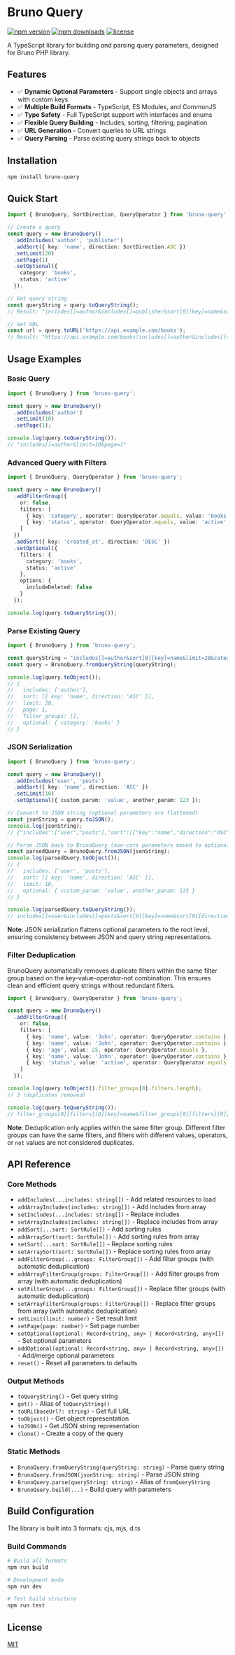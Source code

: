 # Bruno Query

[![npm version](https://img.shields.io/npm/v/bruno-query.svg)](https://www.npmjs.com/package/bruno-query)
[![npm downloads](https://img.shields.io/npm/d18m/bruno-query.svg)](https://www.npmjs.com/package/bruno-query)
[![license](https://img.shields.io/github/license/tranquangkhuong/ts-bruno-query.svg)](LICENSE)

A TypeScript library for building and parsing query parameters, designed for Bruno PHP library.

## Features

- ✅ **Dynamic Optional Parameters** - Support single objects and arrays with custom keys
- ✅ **Multiple Build Formats** - TypeScript, ES Modules, and CommonJS
- ✅ **Type Safety** - Full TypeScript support with interfaces and enums
- ✅ **Flexible Query Building** - Includes, sorting, filtering, pagination
- ✅ **URL Generation** - Convert queries to URL strings
- ✅ **Query Parsing** - Parse existing query strings back to objects

## Installation

```bash
npm install bruno-query
```

## Quick Start

```typescript
import { BrunoQuery, SortDirection, QueryOperator } from 'bruno-query';

// Create a query
const query = new BrunoQuery()
  .addIncludes('author', 'publisher')
  .addSort({ key: 'name', direction: SortDirection.ASC })
  .setLimit(20)
  .setPage(1)
  .setOptional({
    category: 'books',
    status: 'active'
  });

// Get query string
const queryString = query.toQueryString();
// Result: "includes[]=author&includes[]=publisher&sort[0][key]=name&sort[0][direction]=ASC&limit=20&page=1&category=books&status=active"

// Get URL
const url = query.toURL('https://api.example.com/books');
// Result: "https://api.example.com/books?includes[]=author&includes[]=publisher&sort[0][key]=name&sort[0][direction]=ASC&limit=20&page=1&category=books&status=active"
```

## Usage Examples

### Basic Query

```typescript
import { BrunoQuery } from 'bruno-query';

const query = new BrunoQuery()
  .addIncludes('author')
  .setLimit(10)
  .setPage(1);

console.log(query.toQueryString());
// "includes[]=author&limit=10&page=1"
```

### Advanced Query with Filters

```typescript
import { BrunoQuery, QueryOperator } from 'bruno-query';

const query = new BrunoQuery()
  .addFilterGroup({
    or: false,
    filters: [
      { key: 'category', operator: QueryOperator.equals, value: 'books' },
      { key: 'status', operator: QueryOperator.equals, value: 'active' }
    ]
  })
  .addSort({ key: 'created_at', direction: 'DESC' })
  .setOptional({
    filters: {
      category: 'books',
      status: 'active'
    },
    options: {
      includeDeleted: false
    }
  });

console.log(query.toQueryString());
```

### Parse Existing Query

```typescript
import { BrunoQuery } from 'bruno-query';

const queryString = "includes[]=author&sort[0][key]=name&limit=20&category=books";
const query = BrunoQuery.fromQueryString(queryString);

console.log(query.toObject());
// {
//   includes: ['author'],
//   sort: [{ key: 'name', direction: 'ASC' }],
//   limit: 20,
//   page: 1,
//   filter_groups: [],
//   optional: { category: 'books' }
// }
```

### JSON Serialization

```typescript
import { BrunoQuery } from 'bruno-query';

const query = new BrunoQuery()
  .addIncludes('user', 'posts')
  .addSort({ key: 'name', direction: 'ASC' })
  .setLimit(10)
  .setOptional({ custom_param: 'value', another_param: 123 });

// Convert to JSON string (optional parameters are flattened)
const jsonString = query.toJSON();
console.log(jsonString);
// {"includes":["user","posts"],"sort":[{"key":"name","direction":"ASC"}],"limit":10,"custom_param":"value","another_param":123}

// Parse JSON back to BrunoQuery (non-core parameters moved to optional)
const parsedQuery = BrunoQuery.fromJSON(jsonString);
console.log(parsedQuery.toObject());
// {
//   includes: ['user', 'posts'],
//   sort: [{ key: 'name', direction: 'ASC' }],
//   limit: 10,
//   optional: { custom_param: 'value', another_param: 123 }
// }

console.log(parsedQuery.toQueryString());
// includes[]=user&includes[]=posts&sort[0][key]=name&sort[0][direction]=ASC&limit=10&custom_param=value&another_param=123
```

**Note**: JSON serialization flattens optional parameters to the root level, ensuring consistency between JSON and query string representations.

### Filter Deduplication

BrunoQuery automatically removes duplicate filters within the same filter group based on the key-value-operator-not combination. This ensures clean and efficient query strings without redundant filters.

```typescript
import { BrunoQuery, QueryOperator } from 'bruno-query';

const query = new BrunoQuery()
  .addFilterGroup({
    or: false,
    filters: [
      { key: 'name', value: 'John', operator: QueryOperator.contains },
      { key: 'name', value: 'John', operator: QueryOperator.contains }, // Duplicate - will be removed
      { key: 'age', value: 25, operator: QueryOperator.equals },
      { key: 'name', value: 'John', operator: QueryOperator.contains }, // Another duplicate - will be removed
      { key: 'status', value: 'active', operator: QueryOperator.equals }
    ]
  });

console.log(query.toObject().filter_groups[0].filters.length);
// 3 (duplicates removed)

console.log(query.toQueryString());
// filter_groups[0][filters][0][key]=name&filter_groups[0][filters][0][value]=John&filter_groups[0][filters][0][operator]=ct&filter_groups[0][filters][1][key]=age&filter_groups[0][filters][1][value]=25&filter_groups[0][filters][1][operator]=eq&filter_groups[0][filters][2][key]=status&filter_groups[0][filters][2][value]=active&filter_groups[0][filters][2][operator]=eq
```

**Note**: Deduplication only applies within the same filter group. Different filter groups can have the same filters, and filters with different values, operators, or `not` values are not considered duplicates.

## API Reference

### Core Methods

- `addIncludes(...includes: string[])` - Add related resources to load
- `addArrayIncludes(includes: string[])` - Add includes from array
- `setIncludes(...includes: string[])` - Replace includes
- `setArrayIncludes(includes: string[])` - Replace includes from array
- `addSort(...sort: SortRule[])` - Add sorting rules
- `addArraySort(sort: SortRule[])` - Add sorting rules from array
- `setSort(...sort: SortRule[])` - Replace sorting rules
- `setArraySort(sort: SortRule[])` - Replace sorting rules from array
- `addFilterGroup(...groups: FilterGroup[])` - Add filter groups (with automatic deduplication)
- `addArrayFilterGroup(groups: FilterGroup[])` - Add filter groups from array (with automatic deduplication)
- `setFilterGroup(...groups: FilterGroup[])` - Replace filter groups (with automatic deduplication)
- `setArrayFilterGroup(groups: FilterGroup[])` - Replace filter groups from array (with automatic deduplication)
- `setLimit(limit: number)` - Set result limit
- `setPage(page: number)` - Set page number
- `setOptional(optional: Record<string, any> | Record<string, any>[])` - Set optional parameters
- `addOptional(optional: Record<string, any> | Record<string, any>[])` - Add/merge optional parameters
- `reset()` - Reset all parameters to defaults

### Output Methods

- `toQueryString()` - Get query string
- `get()` - Alias of `toQueryString()`
- `toURL(baseUrl?: string)` - Get full URL
- `toObject()` - Get object representation
- `toJSON()` - Get JSON string representation
- `clone()` - Create a copy of the query

### Static Methods

- `BrunoQuery.fromQueryString(queryString: string)` - Parse query string
- `BrunoQuery.fromJSON(jsonString: string)` - Parse JSON string
- `BrunoQuery.parse(queryString: string)` - Alias of `fromQueryString`
- `BrunoQuery.build(...)` - Build query with parameters

## Build Configuration

The library is built into 3 formats: cjs, mjs, d.ts

### Build Commands

```bash
# Build all formats
npm run build

# Development mode
npm run dev

# Test build structure
npm run test
```

## License

[MIT](LICENSE)